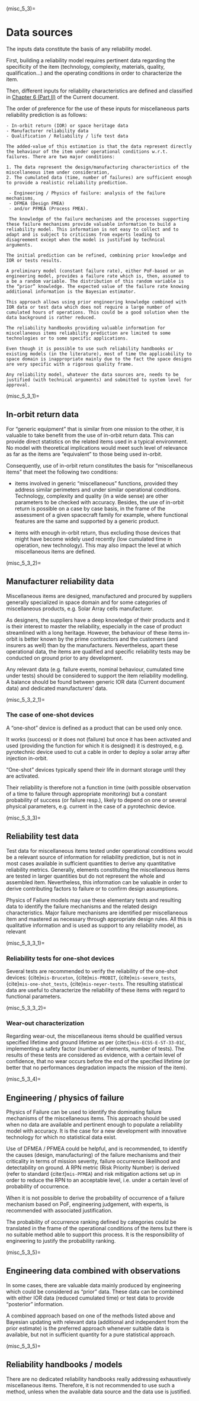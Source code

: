 (misc_5_3)=
# Data sources
The inputs data constitute the basis of any reliability model.

First, building a reliability model requires pertinent data regarding the specificity of the item (technology, complexity, materials, quality, qualification…) and the operating conditions in order to characterize the item.

Then, different inputs for reliability characteristics are defined and classified in [Chapter 6 (Part II)]() of the Current document.

The order of preference for the use of these inputs for miscellaneous parts reliability prediction is as follows:

```{dropdown} **Statistical data**
- In-orbit return (IOR) or space heritage data
- Manufacturer reliability data
- Qualification / Reliability / life test data

The added-value of this estimation is that the data represent directly the behaviour of the item under operational conditions w.r.t. failures. There are two major conditions: 

1. The data represent the design/manufacturing characteristics of the miscellaneous item under consideration, 
2. The cumulated data (time, number of failures) are sufficient enough to provide a realistic reliability prediction.
```

```{dropdown} **Analysis of the failure mechanisms**
 - Engineering / Physics of failure: analysis of the failure mechanisms,
 - DFMEA (Design FMEA) 
 - and/or PFMEA (Process FMEA).

 The knowledge of the failure mechanisms and the processes supporting these failure mechanisms provide valuable information to build a reliability model. This information is not easy to collect and to adapt and is subject to criticisms from experts leading to disagreement except when the model is justified by technical arguments.
```


```{dropdown} **Combined approach – Bayesian updating**
The initial prediction can be refined, combining prior knowledge and IOR or tests results.

A preliminary model (constant failure rate), either PoF-based or an engineering model, provides a failure rate which is, then, assumed to a be a random variable. The distribution of this random variable is the “prior” knowledge. The expected value of the failure rate knowing additional information is the Bayesian estimator.

This approach allows using prior engineering knowledge combined with IOR data or test data which does not require a large number of cumulated hours of operations. This could be a good solution when the data background is rather reduced.
```

```{dropdown} **Reliability handbooks methods / supplier Model: existing model**
The reliability handbooks providing valuable information for miscellaneous items reliability prediction are limited to some technologies or to some specific applications.

Even though it is possible to use such reliability handbooks or existing models (in the literature), most of time the applicability to space domain is inappropriate mainly due to the fact the space designs are very specific with a rigorous quality frame.

Any reliability model, whatever the data sources are, needs to be justified (with technical arguments) and submitted to system level for approval.
```

(misc_5_3_1)=
## In-orbit return data

For “generic equipment” that is similar from one mission to the other, it is valuable to take benefit from the use of in-orbit return data. This can provide direct statistics on the related items used in a typical environment. No model with theoretical implications would meet such level of relevance as far as the items are “equivalent” to those being used in-orbit.

Consequently, use of in-orbit return constitutes the basis for “miscellaneous items” that meet the following two conditions:

- items involved in generic “miscellaneous” functions, provided they address similar perimeters and under similar operational conditions. Technology, complexity and quality (in a wide sense) are other parameters to be checked with accuracy.
Besides, the use of in-orbit return is possible on a case by case basis, in the frame of the assessment of a given spacecraft family for example, where functional features are the same and supported by a generic product.

- items with enough in-orbit return, thus excluding those devices that might have become widely used recently (low cumulated time in operation, new technology). This may also impact the level at which miscellaneous items are defined.


(misc_5_3_2)=
## Manufacturer reliability data

Miscellaneous items are designed, manufactured and procured by suppliers generally specialized in space domain and for some categories of miscellaneous products, e.g. Solar Array cells manufacturer.

As designers, the suppliers have a deep knowledge of their products and it is their interest to master the reliability, especially in the case of product streamlined with a long heritage. However, the behaviour of these items in-orbit is better known by the prime contractors and the customers (and insurers as well) than by the manufacturers. Nevertheless, apart these operational data, the items are qualified and specific reliability tests may be conducted on ground prior to any development.

Any relevant data (e.g. failure events, nominal behaviour, cumulated time under tests) should be considered to support the item reliability modelling. A balance should be found between generic IOR data (Current document data) and dedicated manufacturers’ data.


(misc_5_3_2_1)=
### The case of one-shot devices

A “one-shot” device is defined as a product that can be used only once.

It works (success) or it does not (failure) but once it has been activated and used (providing the function for which it is designed) it is destroyed, e.g. pyrotechnic device used to cut a cable in order to deploy a solar array after injection in-orbit.

“One-shot” devices typically spend their life in dormant storage until they are activated.

Their reliability is therefore not a function in time (with possible observation of a time to failure through appropriate monitoring) but a constant probability of success (or failure resp.), likely to depend on one or several physical parameters, e.g. current in the case of a pyrotechnic device.


(misc_5_3_3)=
## Reliability test data

Test data for miscellaneous items tested under operational conditions would be a relevant source of information for reliability prediction, but is not in most cases available in sufficient quantities to derive any quantitative reliability metrics. Generally, elements constituting the miscellaneous items are tested in larger quantities but do not represent the whole and assembled item. Nevertheless, this information can be valuable in order to derive contributing factors to failure or to confirm design assumptions.

Physics of Failure models may use these elementary tests and resulting data to identify the failure mechanisms and the related design characteristics. Major failure mechanisms are identified per miscellaneous item and mastered as necessary through appropriate design rules. All this is qualitative information and is used as support to any reliability model, as relevant


(misc_5_3_3_1)=
### Reliability tests for one-shot devices

Several tests are recommended to verify the reliability of the one-shot devices: {cite}`mis-Bruceton`, {cite}`mis-PROBIT`, {cite}`mis-severe_tests`, {cite}`mis-one-shot_tests`, {cite}`mis-neyer-tests`. The resulting statistical data are useful to characterize the reliability of these items with regard to functional parameters.


(misc_5_3_3_2)=
### Wear-out characterization

Regarding wear-out, the miscellaneous items should be qualified versus specified lifetime and ground lifetime as per {cite:t}`mis-ECSS-E-ST-33-01C`, implementing a safety factor (number of elements, number of tests). The results of these tests are considered as evidence, with a certain level of confidence, that no wear occurs before the end of the specified lifetime (or better that no performances degradation impacts the mission of the item).


(misc_5_3_4)=
## Engineering / physics of failure

Physics of Failure can be used to identify the dominating failure mechanisms of the miscellaneous items. This approach should be used when no data are available and pertinent enough to populate a reliability model with accuracy. It is the case for a new development with innovative technology for which no statistical data exist.

Use of DFMEA / PFMEA could be helpful, and is recommended, to identify the causes (design, manufacturing) of the failure mechanisms and their criticality in terms of mission severity, failure occurrence likelihood and detectability on ground. A RPN metric (Risk Priority Number) is derived (refer to standard {cite:t}`mis-PFMEA`) and risk mitigation actions set up in order to reduce the RPN to an acceptable level, i.e. under a certain level of probability of occurrence.

When it is not possible to derive the probability of occurrence of a failure mechanism based on PoF, engineering judgement, with experts, is recommended with associated justification.

The probability of occurrence ranking defined by categories could be translated in the frame of the operational conditions of the items but there is no suitable method able to support this process. It is the responsibility of engineering to justify the probability ranking.


(misc_5_3_5)=
## Engineering data combined with observations

In some cases, there are valuable data mainly produced by engineering which could be considered as “prior” data. These data can be combined with either IOR data (reduced cumulated time) or test data to provide “posterior” information.

A combined approach based on one of the methods listed above and Bayesian updating with relevant data (additional and independent from the prior estimate) is the preferred approach whenever suitable data is available, but not in sufficient quantity for a pure statistical approach.


(misc_5_3_5)=
## Reliability handbooks / models

There are no dedicated reliability handbooks really addressing exhaustively miscellaneous items. Therefore, it is not recommended to use such a method, unless when the available data source and the data use is justified.
